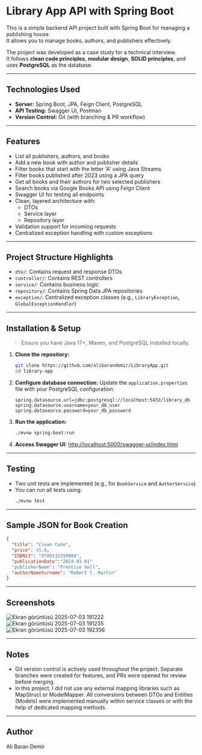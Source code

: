 # Library App API with Spring Boot

This is a simple backend API project built with Spring Boot for managing a publishing house.  
It allows you to manage books, authors, and publishers effectively.  

The project was developed as a case study for a technical interview.  
It follows **clean code principles**, **modular design**, **SOLID principles**, and uses **PostgreSQL** as the database.

---

##  Technologies Used
- **Server:** Spring Boot, JPA, Feign Client, PostgreSQL  
- **API Testing:** Swagger UI, Postman  
- **Version Control:** Git (with branching & PR workflow)

---

## Features

- List all publishers, authors, and books
- Add a new book with author and publisher details  
- Filter books that start with the letter 'A' using Java Streams  
- Filter books published after 2023 using a JPA query  
- Get all books and their authors for two selected publishers  
- Search books via Google Books API using Feign Client  
- Swagger UI for testing all endpoints  
- Clean, layered architecture with:
  - DTOs
  - Service layer
  - Repository layer
- Validation support for incoming requests
- Centralized exception handling with custom exceptions

---

##  Project Structure Highlights

- `dto/`: Contains request and response DTOs  
- `controller/`: Contains REST controllers  
- `service/`: Contains business logic  
- `repository/`: Contains Spring Data JPA repositories  
- `exception/`: Centralized exception classes (e.g., `LibraryException`, `GlobalExceptionHandler`)  


---

##  Installation & Setup

> Ensure you have Java 17+, Maven, and PostgreSQL installed locally.

1. **Clone the repository:**
   ```bash
   git clone https://github.com/alibarandemir/LibraryApp.git
   cd library-app
   ```

2. **Configure database connection:**
   Update the `application.properties` file with your PostgreSQL configuration:
   ```properties
   spring.datasource.url=jdbc:postgresql://localhost:5432/library_db
   spring.datasource.username=your_db_user
   spring.datasource.password=your_db_password
   ```

3. **Run the application:**
   ```bash
   ./mvnw spring-boot:run
   ```

4. **Access Swagger UI:**
   [http://localhost:5000/swagger-ui/index.html](http://localhost:5000/swagger-ui/index.html)

---

##  Testing

- Two unit tests are implemented (e.g., for `BookService` and `AuthorService`)
- You can run all tests using:
  ```bash
  ./mvnw test
  ```

---

##  Sample JSON for Book Creation

```json
{
  "title": "Clean Code",
  "price": 45.0,
  "ISBN13": "9780132350884",
  "publicationDate":"2024-01-01"
  "publisherName": "Prentice Hall",
  "authorNameSurname": "Robert C. Martin"
}
```

---

##  Screenshots
![Ekran görüntüsü 2025-07-03 191222](https://github.com/user-attachments/assets/c6303271-4e81-41ec-995f-8c931a6fb0a7)
![Ekran görüntüsü 2025-07-03 191235](https://github.com/user-attachments/assets/3484a553-fdb9-4ac8-9f64-a4fe21743d64)
![Ekran görüntüsü 2025-07-03 192356](https://github.com/user-attachments/assets/ef0dc657-9033-4e2b-8ef8-7406cfd88002)


---

##  Notes
- Git version control is actively used throughout the project. Separate branches were created for features, and PRs were opened for review before merging.
- In this project, I did not use any external mapping libraries such as MapStruct or ModelMapper.
All conversions between DTOs and Entities (Models) were implemented manually within service classes or with the help of dedicated mapping methods.

---

##  Author

Ali Baran Demir  
 
